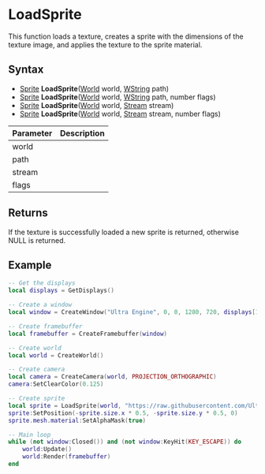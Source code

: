 # LoadSprite

This function loads a texture, creates a sprite with the dimensions of the texture image, and applies the texture to the sprite material.

## Syntax

- [Sprite](Sprite.md) **LoadSprite**([World](World.md) world, [WString](WString.md) path)
- [Sprite](Sprite.md) **LoadSprite**([World](World.md) world, [WString](WString.md) path, number flags)
- [Sprite](Sprite.md) **LoadSprite**([World](World.md) world, [Stream](Stream.md) stream)
- [Sprite](Sprite.md) **LoadSprite**([World](World.md) world, [Stream](Stream.md) stream, number flags)

| Parameter | Description |
|---|---|
| world | |
| path | | 
| stream | |
| flags | |

## Returns

If the texture is successfully loaded a new sprite is returned, otherwise NULL is returned.

## Example

```lua
-- Get the displays
local displays = GetDisplays()

-- Create a window
local window = CreateWindow("Ultra Engine", 0, 0, 1280, 720, displays[1], WINDOW_CENTER | WINDOW_TITLEBAR)

-- Create framebuffer
local framebuffer = CreateFramebuffer(window)

-- Create world
local world = CreateWorld()

-- Create camera
local camera = CreateCamera(world, PROJECTION_ORTHOGRAPHIC)
camera:SetClearColor(0.125)

-- Create sprite
local sprite = LoadSprite(world, "https://raw.githubusercontent.com/UltraEngine/Documentation/master/Assets/Materials/Sprites/nightraider.dds")
sprite:SetPosition(-sprite.size.x * 0.5, -sprite.size.y * 0.5, 0)
sprite.mesh.material:SetAlphaMask(true)

-- Main loop
while (not window:Closed()) and (not window:KeyHit(KEY_ESCAPE)) do
    world:Update()
    world:Render(framebuffer)
end
```
